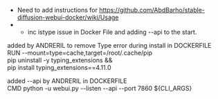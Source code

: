 - Need to add instructions for https://github.com/AbdBarho/stable-diffusion-webui-docker/wiki/Usage
- - inc istype issue in Docker File and adding --api to the start. 

 added by ANDRERIL to remove Type error during install in DOCKERFILE<br>
RUN --mount=type=cache,target=/root/.cache/pip \
   pip uninstall -y typing_extensions && \
   pip install typing_extensions==4.11.0
<p>
added --api by ANDRERIL in DOCKERFILE <br>
CMD python -u webui.py --listen --api --port 7860 ${CLI_ARGS}
